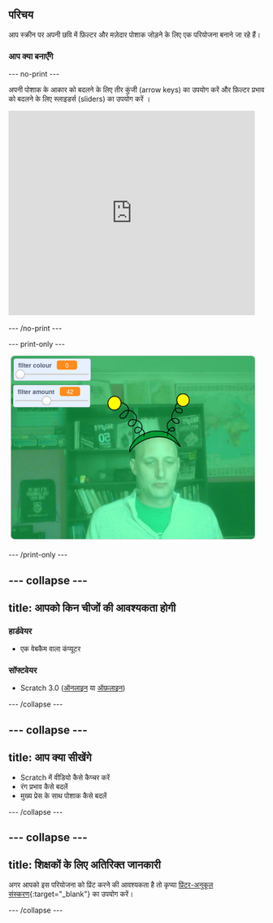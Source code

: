 ## परिचय

आप स्क्रीन पर अपनी छवि में फ़िल्टर और मज़ेदार पोशाक जोड़ने के लिए एक परियोजना बनाने जा रहे हैं।

### आप क्या बनाएँगे

--- no-print ---

अपनी पोशाक के आकार को बदलने के लिए तीर कुंजी (arrow keys) का उपयोग करें और फ़िल्टर प्रभाव को बदलने के लिए स्लाइडर्स (sliders) का उपयोग करें । 

<iframe src="https://scratch.mit.edu/projects/381995604/embed" allowtransparency="true" width="485" height="402" frameborder="0" scrolling="no" allowfullscreen mark="crwd-mark"></iframe>

--- /no-print ---

--- print-only ---

![पूरी परियोजना](images/final.png)

--- /print-only ---

--- collapse ---
---
title: आपको किन चीजों की आवश्यकता होगी
---

### हार्डवेयर

+ एक वेबकैम वाला कंप्यूटर

### सॉफ्टवेयर

+ Scratch 3.0 ([ऑनलाइन](http://rpf.io/scratchon) या [ऑफ़लाइन](http://rpf.io/scratchoff))

--- /collapse ---

--- collapse ---
---
title: आप क्या सीखेंगे
---

- Scratch में वीडियो कैसे कैप्चर करें
- रंग प्रभाव कैसे बदलें
- मुख्य प्रेस के साथ पोशाक कैसे बदलें

--- /collapse ---

--- collapse ---
---
title: शिक्षकों के लिए अतिरिक्त जानकारी
---

अगर आपको इस परियोजना को प्रिंट करने की आवश्यकता है तो कृप्या [प्रिंटर-अनुकूल संस्करण](https://projects.raspberrypi.org/hi-IN/projects/scratchchat-filters/print){:target="_blank"} का उपयोग करें।

--- /collapse ---
